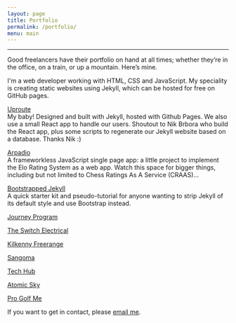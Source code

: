 ```yaml
---
layout: page
title: Portfolio
permalink: /portfolio/
menu: main
---
```


<hr />

Good freelancers have their portfolio on hand at all times; whether they’re in the office, on a train, or up a mountain. Here’s mine.

I'm a web developer working with HTML, CSS and JavaScript. My speciality is creating static websites using Jekyll, which can be hosted for free on GitHub pages.


[Uproute](http://uproute.co) <br />
My baby! Designed and built with Jekyll, hosted with Github Pages. We also use a small React app to handle our users. Shoutout to Nik Brbora who build the React app, plus some scripts to regenerate our Jekyll website based on a database. Thanks Nik :)

[Arpadio](https://arpadio.github.io/eloRatingApp/) <br />
A frameworkless JavaScript single page app: a little project to implement the Elo Rating System as a web app. Watch this space for bigger things, including but not limited to Chess Ratings As A Service (CRAAS)...

[Bootstrapped Jekyll](http://mead.fm/bootstrappedJekyll) <br />
A quick starter kit and pseudo-tutorial for anyone wanting to strip Jekyll of its default style and use Bootstrap instead. 

[Journey Program](http://journeyprogram.com.au)

[The Switch Electrical](http://theswitchelectrical.com.au)

[Kilkenny Freerange](http://kilkennyfreerange.ie)

[Sangoma](http://sangoma.com.au)

[Tech Hub](http://techhub.io)

[Atomic Sky](http://atomicsky.com.au)

[Pro Golf Me](http://progolfme.com)

If you want to get in contact, please <a href="mailto:{{ site.email }}">email me</a>.
